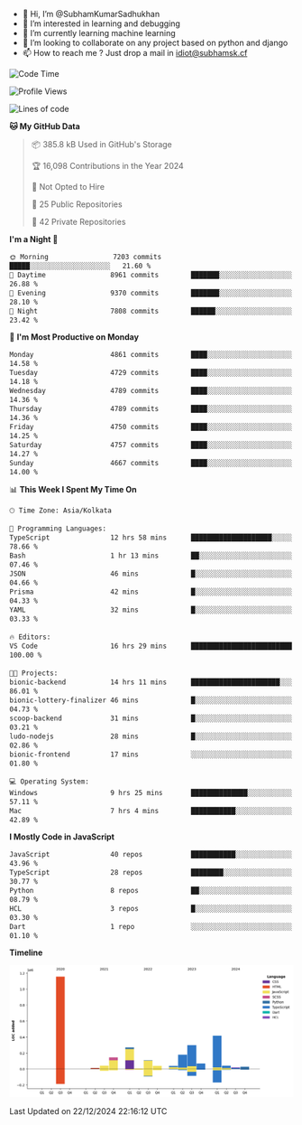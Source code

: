 - 👋 Hi, I’m @SubhamKumarSadhukhan
- 👀 I’m interested in learning and debugging
- 🌱 I’m currently learning machine learning
- 💞️ I’m looking to collaborate on any project based on python and django
- 📫 How to reach me ?
      Just drop a mail in idiot@subhamsk.cf

<!---
SubhamKumarSadhukhan/SubhamKumarSadhukhan is a ✨ special ✨ repository because its `README.md` (this file) appears on your GitHub profile.
You can click the Preview link to take a look at your changes.
--->


<!--START_SECTION:waka-->
![Code Time](http://img.shields.io/badge/Code%20Time-2%2C685%20hrs%2040%20mins-blue)

![Profile Views](http://img.shields.io/badge/Profile%20Views-0-blue)

![Lines of code](https://img.shields.io/badge/From%20Hello%20World%20I%27ve%20Written-2.9%20million%20lines%20of%20code-blue)

**🐱 My GitHub Data** 

> 📦 385.8 kB Used in GitHub's Storage 
 > 
> 🏆 16,098 Contributions in the Year 2024
 > 
> 🚫 Not Opted to Hire
 > 
> 📜 25 Public Repositories 
 > 
> 🔑 42 Private Repositories 
 > 
**I'm a Night 🦉** 

```text
🌞 Morning                7203 commits        █████░░░░░░░░░░░░░░░░░░░░   21.60 % 
🌆 Daytime                8961 commits        ███████░░░░░░░░░░░░░░░░░░   26.88 % 
🌃 Evening                9370 commits        ███████░░░░░░░░░░░░░░░░░░   28.10 % 
🌙 Night                  7808 commits        ██████░░░░░░░░░░░░░░░░░░░   23.42 % 
```
📅 **I'm Most Productive on Monday** 

```text
Monday                   4861 commits        ████░░░░░░░░░░░░░░░░░░░░░   14.58 % 
Tuesday                  4729 commits        ████░░░░░░░░░░░░░░░░░░░░░   14.18 % 
Wednesday                4789 commits        ████░░░░░░░░░░░░░░░░░░░░░   14.36 % 
Thursday                 4789 commits        ████░░░░░░░░░░░░░░░░░░░░░   14.36 % 
Friday                   4750 commits        ████░░░░░░░░░░░░░░░░░░░░░   14.25 % 
Saturday                 4757 commits        ████░░░░░░░░░░░░░░░░░░░░░   14.27 % 
Sunday                   4667 commits        ████░░░░░░░░░░░░░░░░░░░░░   14.00 % 
```


📊 **This Week I Spent My Time On** 

```text
🕑︎ Time Zone: Asia/Kolkata

💬 Programming Languages: 
TypeScript               12 hrs 58 mins      ████████████████████░░░░░   78.66 % 
Bash                     1 hr 13 mins        ██░░░░░░░░░░░░░░░░░░░░░░░   07.46 % 
JSON                     46 mins             █░░░░░░░░░░░░░░░░░░░░░░░░   04.66 % 
Prisma                   42 mins             █░░░░░░░░░░░░░░░░░░░░░░░░   04.33 % 
YAML                     32 mins             █░░░░░░░░░░░░░░░░░░░░░░░░   03.33 % 

🔥 Editors: 
VS Code                  16 hrs 29 mins      █████████████████████████   100.00 % 

🐱‍💻 Projects: 
bionic-backend           14 hrs 11 mins      ██████████████████████░░░   86.01 % 
bionic-lottery-finalizer 46 mins             █░░░░░░░░░░░░░░░░░░░░░░░░   04.73 % 
scoop-backend            31 mins             █░░░░░░░░░░░░░░░░░░░░░░░░   03.21 % 
ludo-nodejs              28 mins             █░░░░░░░░░░░░░░░░░░░░░░░░   02.86 % 
bionic-frontend          17 mins             ░░░░░░░░░░░░░░░░░░░░░░░░░   01.80 % 

💻 Operating System: 
Windows                  9 hrs 25 mins       ██████████████░░░░░░░░░░░   57.11 % 
Mac                      7 hrs 4 mins        ███████████░░░░░░░░░░░░░░   42.89 % 
```

**I Mostly Code in JavaScript** 

```text
JavaScript               40 repos            ███████████░░░░░░░░░░░░░░   43.96 % 
TypeScript               28 repos            ████████░░░░░░░░░░░░░░░░░   30.77 % 
Python                   8 repos             ██░░░░░░░░░░░░░░░░░░░░░░░   08.79 % 
HCL                      3 repos             █░░░░░░░░░░░░░░░░░░░░░░░░   03.30 % 
Dart                     1 repo              ░░░░░░░░░░░░░░░░░░░░░░░░░   01.10 % 
```



**Timeline**

![Lines of Code chart](https://raw.githubusercontent.com/SubhamKumarSadhukhan/SubhamKumarSadhukhan/main/assets/bar_graph.png)


 Last Updated on 22/12/2024 22:16:12 UTC
<!--END_SECTION:waka-->
